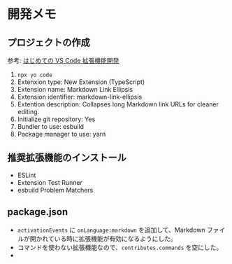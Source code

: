 # 開発メモ

## プロジェクトの作成

参考: [はじめての VS Code 拡張機能開発](https://zenn.dev/hiro256ex/articles/20230625_getstartedvscodeextension)

1. `npx yo code`
1. Extenxion type: New Extension (TypeScript)
1. Extension name: Markdown Link Ellipsis
1. Extension identifier: markdown-link-ellipsis
1. Extention description: Collapses long Markdown link URLs for cleaner editing.
1. Initialize git repository: Yes
1. Bundler to use: esbuild
1. Package manager to use: yarn

## 推奨拡張機能のインストール

- ESLint
- Extension Test Runner
- esbuild Problem Matchers

## package.json

- `activationEvents` に `onLanguage:markdown` を追加して、Markdown ファイルが開かれている時に拡張機能が有効になるようにした。
- コマンドを使わない拡張機能なので、`contributes.commands` を空にした。
- 